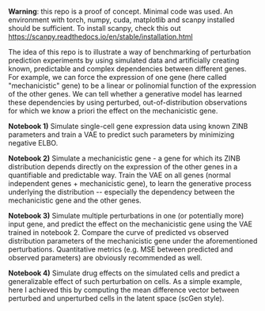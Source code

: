 **Warning**: this repo is a proof of concept. Minimal code was used. An environment with torch, numpy, cuda, matplotlib and scanpy installed should be sufficient.
To install scanpy, check this out https://scanpy.readthedocs.io/en/stable/installation.html

The idea of this repo is to illustrate a way of benchmarking of perturbation prediction experiments by using simulated data and artificially creating known, predictable and complex dependencies between different genes. For example, we can force the expression of one gene (here called "mechanicistic" gene) to be a linear or polinomial function of the expression of the other genes. We can tell whether a generative model has learned these dependencies by using perturbed, out-of-distribution observations for which we know a priori the effect on the mechanicistic gene.

**Notebook 1)** Simulate single-cell gene expression data using known ZINB parameters and train a VAE to predict such parameters by minimizing negative ELBO.

**Notebook 2)** Simulate a mechanicistic gene - a gene for which its ZINB distribution depends directly on the expression of the other genes in a quantifiable and predictable way. Train the VAE on all genes (normal independent genes + mechanicistic gene), to learn the generative process underlying the distribution -- especially the dependency between the mechanicistic gene and the other genes.

**Notebook 3)** Simulate multiple perturbations in one (or potentially more) input gene, and predict the effect on the mechanicistic gene using the VAE trained in notebook 2. Compare the curve of predicted vs observed distribution parameters of the mechanicistic gene under the aforementioned perturbations. Quantitative metrics (e.g. MSE between predicted and observed parameters) are obviously recommended as well.

**Notebook 4)** Simulate drug effects on the simulated cells and predict a generalizable effect of such perturbation on cells. As a simple example, here I achieved this by computing the mean difference vector between perturbed and unperturbed cells in the latent space (scGen style).
